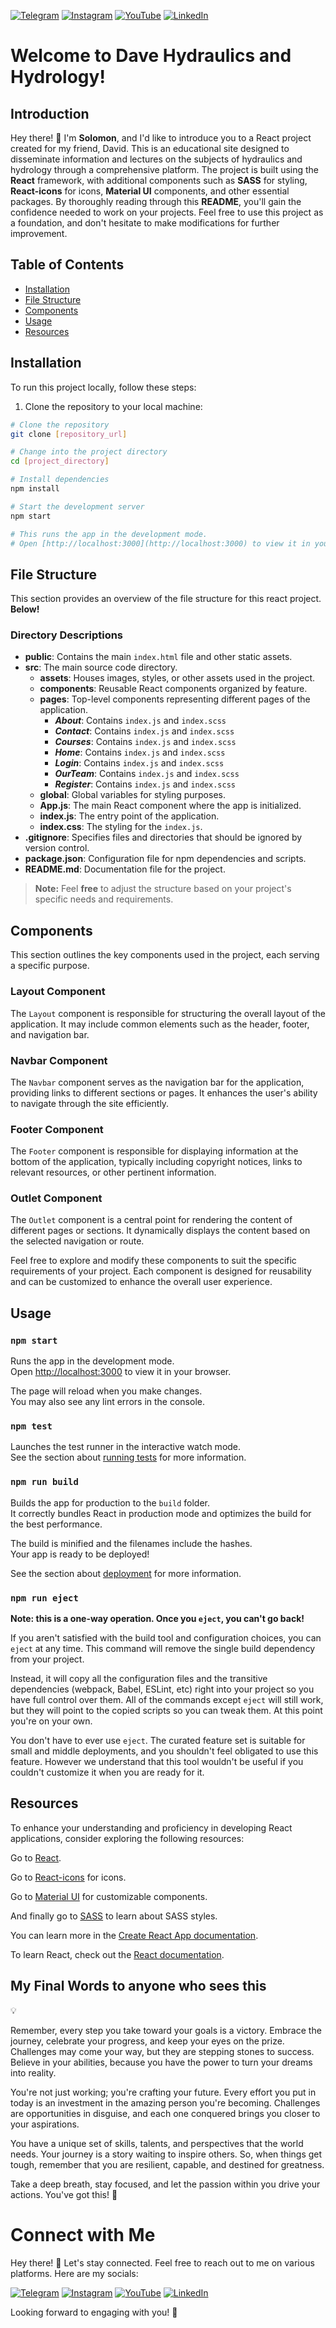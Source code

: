 







[![Telegram](https://img.icons8.com/color/48/000000/telegram-app.png)](https://t.me/Solomon_a_hailu) [![Instagram](https://img.icons8.com/color/48/000000/instagram-new.png)](https://www.instagram.com/solomon_a_hailu/) [![YouTube](https://img.icons8.com/color/48/000000/youtube-play.png)](https://www.youtube.com/@solomonasregdew7972) [![LinkedIn](https://img.icons8.com/color/48/000000/linkedin.png)](https://www.linkedin.com/in/solomon-asregdew-4ab2a0253/) 
# Welcome to Dave Hydraulics and Hydrology!


## Introduction
Hey there! 👋 I'm **Solomon**, and I'd like to introduce you to a React project created for my friend, David. This is an educational site designed to disseminate information and lectures on the subjects of hydraulics and hydrology through a comprehensive platform. The project is built using the **React** framework, with additional components such as **SASS** for styling, **React-icons** for icons, **Material UI** components, and other essential packages. By thoroughly reading through this **README**, you'll gain the confidence needed to work on your projects. Feel free to use this project as a foundation, and don't hesitate to make modifications for further improvement.

## Table of Contents

- [Installation](#installation)
- [File Structure](#file-structure)
- [Components](#components)
- [Usage](#usage)
- [Resources](#resources)


## Installation
To run this project locally, follow these steps:

1. Clone the repository to your local machine:

```bash
# Clone the repository
git clone [repository_url]

# Change into the project directory
cd [project_directory]

# Install dependencies
npm install

# Start the development server
npm start

# This runs the app in the development mode.
# Open [http://localhost:3000](http://localhost:3000) to view it in your browser.
```
## File Structure

This section provides an overview of the file structure for this react project. **Below!**


### Directory Descriptions

- **public**: Contains the main `index.html` file and other static assets.
- **src**: The main source code directory.
  - **assets**: Houses images, styles, or other assets used in the project.
  - **components**: Reusable React components organized by feature.
  - **pages**: Top-level components representing different pages of the application.
	  - ***About***:  Contains `index.js` and `index.scss`
	  - ***Contact***:  Contains `index.js` and `index.scss`
	  - ***Courses***:  Contains `index.js` and `index.scss`
	  - ***Home***:  Contains `index.js` and `index.scss`
	  - ***Login***:  Contains `index.js` and `index.scss`
	  - ***OurTeam***:  Contains `index.js` and `index.scss`
	  - ***Register***:  Contains `index.js` and `index.scss`
  - **global**: Global variables for styling purposes.
  - **App.js**: The main React component where the app is initialized.
  - **index.js**: The entry point of the application.
  -   **index.css**: The styling for the `index.js`.
- **.gitignore**: Specifies files and directories that should be ignored by version control.
- **package.json**: Configuration file for npm dependencies and scripts.
- **README.md**: Documentation file for the project.

> **Note:** Feel **free** to adjust the structure based on your project's specific needs and requirements.

## Components

This section outlines the key components used in the project, each serving a specific purpose.

### Layout Component

The `Layout` component is responsible for structuring the overall layout of the application. It may include common elements such as the header, footer, and navigation bar.

### Navbar Component

The `Navbar` component serves as the navigation bar for the application, providing links to different sections or pages. It enhances the user's ability to navigate through the site efficiently.

### Footer Component

The `Footer` component is responsible for displaying information at the bottom of the application, typically including copyright notices, links to relevant resources, or other pertinent information.

### Outlet Component

The `Outlet` component is a central point for rendering the content of different pages or sections. It dynamically displays the content based on the selected navigation or route.

Feel free to explore and modify these components to suit the specific requirements of your project. Each component is designed for reusability and can be customized to enhance the overall user experience.

## Usage

### `npm start`

Runs the app in the development mode.\
Open [http://localhost:3000](http://localhost:3000) to view it in your browser.

The page will reload when you make changes.\
You may also see any lint errors in the console.

### `npm test`

Launches the test runner in the interactive watch mode.\
See the section about [running tests](https://facebook.github.io/create-react-app/docs/running-tests) for more information.

### `npm run build`

Builds the app for production to the `build` folder.\
It correctly bundles React in production mode and optimizes the build for the best performance.

The build is minified and the filenames include the hashes.\
Your app is ready to be deployed!

See the section about [deployment](https://facebook.github.io/create-react-app/docs/deployment) for more information.

### `npm run eject`

**Note: this is a one-way operation. Once you `eject`, you can't go back!**

If you aren't satisfied with the build tool and configuration choices, you can `eject` at any time. This command will remove the single build dependency from your project.

Instead, it will copy all the configuration files and the transitive dependencies (webpack, Babel, ESLint, etc) right into your project so you have full control over them. All of the commands except `eject` will still work, but they will point to the copied scripts so you can tweak them. At this point you're on your own.

You don't have to ever use `eject`. The curated feature set is suitable for small and middle deployments, and you shouldn't feel obligated to use this feature. However we understand that this tool wouldn't be useful if you couldn't customize it when you are ready for it.

## Resources

To enhance your understanding and proficiency in developing React applications, consider exploring the following resources:

Go to [React](https://react.dev/).

Go to [React-icons](https://react-icons.github.io/react-icons/) for icons.

Go to [Material UI](https://mui.com/) for customizable components.

And finally go to [SASS](https://sass-lang.com/) to learn about SASS styles.

You can learn more in the [Create React App documentation](https://facebook.github.io/create-react-app/docs/getting-started).

To learn React, check out the [React documentation](https://reactjs.org/).



## My Final Words to anyone who sees this 


💡

Remember, every step you take toward your goals is a victory. Embrace the journey, celebrate your progress, and keep your eyes on the prize. Challenges may come your way, but they are stepping stones to success. Believe in your abilities, because you have the power to turn your dreams into reality.

You're not just working; you're crafting your future. Every effort you put in today is an investment in the amazing person you're becoming. Challenges are opportunities in disguise, and each one conquered brings you closer to your aspirations.

You have a unique set of skills, talents, and perspectives that the world needs. Your journey is a story waiting to inspire others. So, when things get tough, remember that you are resilient, capable, and destined for greatness.

Take a deep breath, stay focused, and let the passion within you drive your actions. You've got this! 🚀


# Connect with Me

Hey there! 👋 Let's stay connected. Feel free to reach out to me on various platforms. Here are my socials:

[![Telegram](https://img.icons8.com/color/48/000000/telegram-app.png)](https://t.me/Solomon_a_hailu) [![Instagram](https://img.icons8.com/color/48/000000/instagram-new.png)](https://www.instagram.com/solomon_a_hailu/) [![YouTube](https://img.icons8.com/color/48/000000/youtube-play.png)](https://www.youtube.com/@solomonasregdew7972) [![LinkedIn](https://img.icons8.com/color/48/000000/linkedin.png)](https://www.linkedin.com/in/solomon-asregdew-4ab2a0253/) 


Looking forward to engaging with you! 🌟
